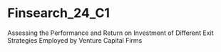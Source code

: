 # Finsearch_24_C1
Assessing the Performance and Return on Investment of Different Exit Strategies Employed by Venture Capital Firms
